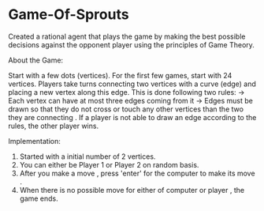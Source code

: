 # Game-Of-Sprouts
Created a rational agent that plays the game by making the best possible decisions against the opponent player using the principles of Game Theory.

About the Game:

Start with a few dots (vertices). For the first few games, start with 2­4 vertices. Players take 
turns connecting two vertices with a curve (edge) and placing a new vertex along this edge. 
This is done following two rules: 
-> Each vertex can have at most three edges coming from it 
-> Edges must be drawn so that they do not cross or touch any other vertices than the two they are 
   connecting .
If a player is not able to draw an edge according to the rules, the other player wins. 

Implementation:

1) Started with a initial number of 2 vertices.
2) You can either be Player 1 or Player 2 on random basis.
3) After you make a move , press 'enter' for the computer to make its move .
4) When there is no possible move for either of computer or player , the game ends.
